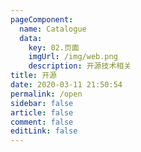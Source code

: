 ```yaml
---
pageComponent:
  name: Catalogue
  data:
    key: 02.页面
    imgUrl: /img/web.png
    description: 开源技术相关
title: 开源
date: 2020-03-11 21:50:54
permalink: /open
sidebar: false
article: false
comment: false
editLink: false
---
```

